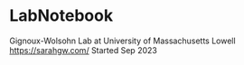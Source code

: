 # LabNotebook
Gignoux-Wolsohn Lab at University of Massachusetts Lowell https://sarahgw.com/
Started Sep 2023
